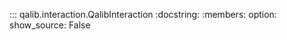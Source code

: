 ::: qalib.interaction.QalibInteraction
    :docstring:
    :members:
    option:
        show_source: False
